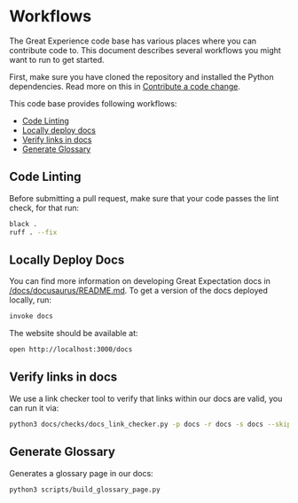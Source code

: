 # Workflows

The Great Experience code base has various places where you can contribute code to. This document describes several workflows you might want to run to get started.

First, make sure you have cloned the repository and installed the Python dependencies. Read more on this in [Contribute a code change](CONTRIBUTING_CODE.md).

This code base provides following workflows:

- [Code Linting](#code-linting)
- [Locally deploy docs](#locally-deploy-docs)
- [Verify links in docs](#verify-links-in-docs)
- [Generate Glossary](#generate-glossary)

## Code Linting

Before submitting a pull request, make sure that your code passes the lint check, for that run:

```sh
black .
ruff . --fix
```

## Locally Deploy Docs

You can find more information on developing Great Expectation docs in [/docs/docusaurus/README.md](/docs/docusaurus/README.md). To get a version of the docs deployed locally, run:

```sh { name=docs background=false }
invoke docs
```

The website should be available at:

```sh
open http://localhost:3000/docs
```

## Verify links in docs

We use a link checker tool to verify that links within our docs are valid, you can run it via:

```sh { name=linkcheck }
python3 docs/checks/docs_link_checker.py -p docs -r docs -s docs --skip-external
```

## Generate Glossary

Generates a glossary page in our docs:

```sh { name=glossary }
python3 scripts/build_glossary_page.py
```
